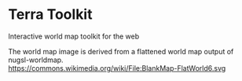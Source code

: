 # Terra Toolkit
Interactive world map toolkit for the web

The world map image is derived from a flattened world map output of nugsl-worldmap. \
https://commons.wikimedia.org/wiki/File:BlankMap-FlatWorld6.svg
